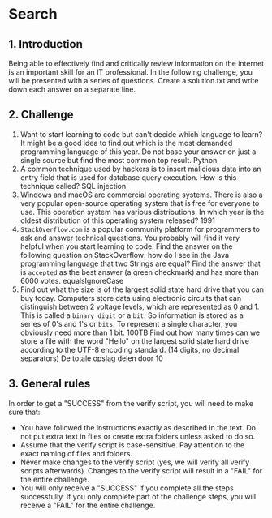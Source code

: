 # Search

## 1. Introduction

Being able to effectively find and critically review information on the internet is an important skill for an IT professional. In the following challenge, you will be presented with a series of questions. Create a solution.txt and write down each answer on a separate line.

## 2. Challenge

1. Want to start learning to code but can't decide which language to learn? It might be a good idea to find out which is the most demanded programming language of this year. Do not base your answer on just a single source but find the most common top result. Python
1. A common technique used by hackers is to insert malicious data into an entry field that is used for database query execution. How is this technique called? SQL injection
1. Windows and macOS are commercial operating systems. There is also a very popular open-source operating system that is free for everyone to use. This operation system has various distributions. In which year is the oldest distribution of this operating system released? 1991
1. `StackOverflow.com` is a popular community platform for programmers to ask and answer technical questions. You probably will find it very helpful when you start learning to code. Find the answer on the following question on StackOverflow: how do I see in the Java programming language that two Strings are equal? Find the answer that is `accepted` as the best answer (a green checkmark) and has more than 6000 votes. equalsIgnoreCase
1. Find out what the size is of the largest solid state hard drive that you can buy today. Computers store data using electronic circuits that can distinguish between 2 voltage levels, which are represented as 0 and 1. This is called a `binary digit` or a `bit`. So information is stored as a series of 0's and 1's or `bits`. To represent a single character, you obviously need more than 1 bit. 100TB
   Find out how many times can we store a file with the word "Hello" on the largest solid state hard drive according to the UTF-8 encoding standard. (14 digits, no decimal separators) De totale opslag delen door 10

## 3. General rules

In order to get a "SUCCESS" from the verify script, you will need to make sure that:

- You have followed the instructions exactly as described in the text. Do not put extra text in files or create extra folders unless asked to do so.
- Assume that the verify script is case-sensitive. Pay attention to the exact naming of files and folders.
- Never make changes to the verify script (yes, we will verify all verify scripts afterwards). Changes to the verify script will result in a "FAIL" for the entire challenge.
- You will only receive a "SUCCESS" if you complete all the steps successfully. If you only complete part of the challenge steps, you will receive a "FAIL" for the entire challenge.
